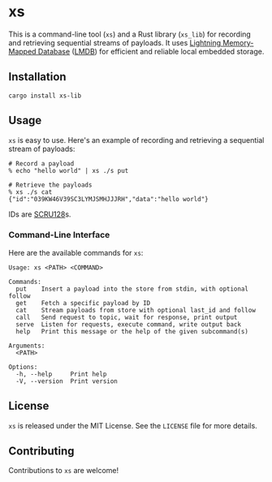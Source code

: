 # xs

This is a command-line tool (`xs`) and a Rust library (`xs_lib`) for recording
and retrieving sequential streams of payloads. It uses [Lightning Memory-Mapped
Database](http://www.lmdb.tech/doc/)
([LMDB](https://docs.rs/lmdb-rkv/0.14.0/lmdb/)) for efficient and reliable
local embedded storage.

## Installation

```
cargo install xs-lib
```

## Usage

`xs` is easy to use. Here's an example of recording and retrieving a sequential
stream of payloads:

```shell
# Record a payload
% echo "hello world" | xs ./s put

# Retrieve the payloads
% xs ./s cat
{"id":"039KW46V39SC3LYMJSMHJJJRH","data":"hello world"}
```

IDs are [SCRU128](https://github.com/scru128/rust)s.

### Command-Line Interface

Here are the available commands for `xs`:

```
Usage: xs <PATH> <COMMAND>

Commands:
  put    Insert a payload into the store from stdin, with optional follow
  get    Fetch a specific payload by ID
  cat    Stream payloads from store with optional last_id and follow
  call   Send request to topic, wait for response, print output
  serve  Listen for requests, execute command, write output back
  help   Print this message or the help of the given subcommand(s)

Arguments:
  <PATH>

Options:
  -h, --help     Print help
  -V, --version  Print version
```

## License

`xs` is released under the MIT License. See the `LICENSE` file for more details.

## Contributing

Contributions to `xs` are welcome!
